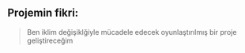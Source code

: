 
## Projemin fikri:
>Ben iklim değişiklğiyle mücadele edecek oyunlaştırılmış bir proje geliştireceğim
